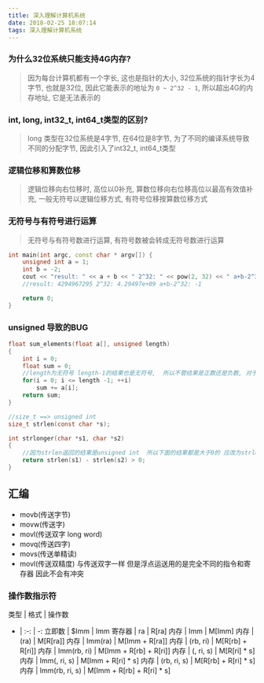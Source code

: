 ```yaml
---
title: 深入理解计算机系统
date: 2018-02-25 18:07:14
tags: 深入理解计算机系统
---
```


### 为什么32位系统只能支持4G内存?
> 因为每台计算机都有一个字长, 这也是指针的大小, 32位系统的指针字长为4字节, 也就是32位, 因此它能表示的地址为 `0 ~ 2^32 - 1`, 所以超出4G的内存地址, 它是无法表示的

### int, long, int32_t, int64_t类型的区别?
> long 类型在32位系统是4字节, 在64位是8字节, 为了不同的编译系统导致不同的分配字节, 因此引入了int32_t, int64_t类型

### 逻辑位移和算数位移
> 逻辑位移向右位移时, 高位以0补充, 算数位移向右位移高位以最高有效值补充, 一般无符号以逻辑位移方式, 有符号位移按算数位移方式

### 无符号与有符号进行运算
> 无符号与有符号数进行运算, 有符号数被会转成无符号数进行运算
```cpp
int main(int argc, const char * argv[]) {
    unsigned int a = 1;
    int b = -2;
    cout << "result: " << a + b << " 2^32: " << pow(2, 32) << " a+b-2^32: " << a + b - pow(2, 32) << endl;
    //result: 4294967295 2^32: 4.29497e+09 a+b-2^32: -1

    return 0;
}
```

### unsigned 导致的BUG
```c
float sum_elements(float a[], unsigned length)  
{  
    int i = 0;  
    float sum = 0;  
    //length为无符号 length-1的结果也是无符号,  所以不管结果是正数还是负数, 对于程序猿而言都是大于0的
    for(i = 0; i <= length -1; ++i)  
        sum += a[i];  
    return sum;  
}  

//size_t ==> unsigned int
size_t strlen(const char *s); 

int strlonger(char *s1, char *s2)  
{  
    //因为strlen返回的结果是unsigned int  所以下面的结果都是大于0的 应改为strlen(s1) > strlen(s2)
    return strlen(s1) - strlen(s2) > 0;  
}  
```

## 汇编

- movb(传送字节)
- movw(传送字)
- movl(传送双字 long  word)
- movq(传送四字)
- movs(传送单精读)
- movl(传送双精度) 与传送双字一样 但是浮点运送用的是完全不同的指令和寄存器 因此不会有冲突


### 操作数指示符

类型 | 格式 | 操作数 
- | :-: | -: 
立即数 | $Imm | Imm
寄存器 | ra | R[ra]
内存 | Imm | M[Imm]
内存 | (ra) | M[R[ra]]
内存 | Imm(ra) | M[Imm + R[ra]]
内存 | (rb, ri) | M[R[rb] + R[ri]]
内存 | Imm(rb, ri) | M[Imm + R[rb] + R[ri]]
内存 | (, ri, s) | M[R[ri] * s]
内存 | Imm(, ri, s) | M[Imm + R[ri] * s]
内存 | (rb, ri, s) | M[R[rb] + R[ri] * s]
内存 | Imm(rb, ri, s) | M[Imm + R[rb] + R[ri] * s]